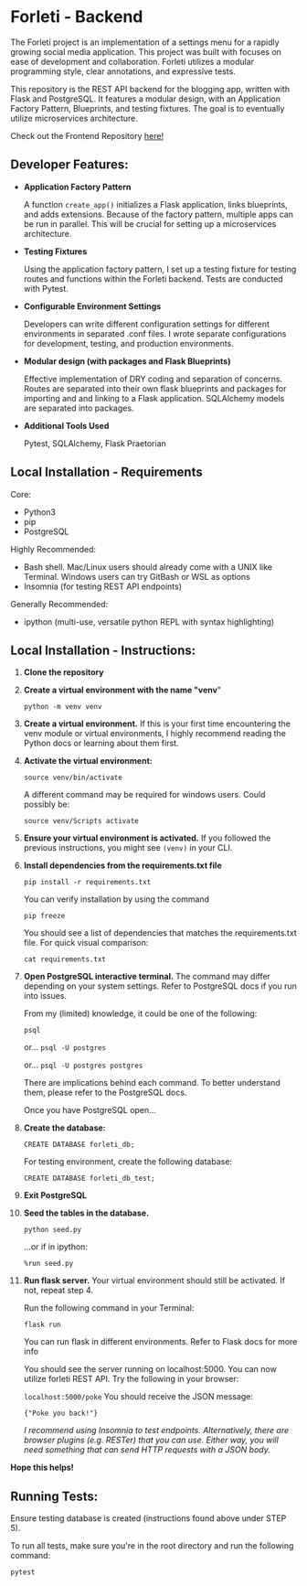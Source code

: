 # Forleti - Backend
The Forleti project is an implementation of a settings menu for a rapidly growing social media application. This project was built with focuses on ease of development and collaboration.  Forleti utilizes a modular programming style, clear annotations, and expressive tests.

This repository is the REST API backend for the blogging app, written with Flask and PostgreSQL. It features a modular design, with an Application Factory Pattern, Blueprints, and testing fixtures. The goal is to eventually utilize microservices architecture. 

Check out the Frontend Repository [here!](https://github.com/nbry/forleti-fe "here!")

## Developer Features:

- **Application Factory Pattern**

	A function `create_app()` initializes a Flask application, links blueprints, and adds extensions. Because of the factory pattern, multiple apps can be run in parallel. This will be crucial for setting up a microservices architecture.

- **Testing Fixtures**

	Using the application factory pattern, I set up a testing fixture for testing routes and functions within the Forleti backend. Tests are conducted with Pytest.

- **Configurable Environment Settings**

	Developers can write different configuration settings for different environments in separated .conf files. I wrote separate configurations for development, testing, and production environments.

- **Modular design (with packages and Flask Blueprints)**

	Effective implementation of DRY coding and  separation of concerns. Routes are separated into their own flask blueprints and packages for importing and and linking to a Flask application. SQLAlchemy models are separated into packages.

- **Additional Tools Used**

	 Pytest, SQLAlchemy, Flask Praetorian

## Local Installation - Requirements
Core:
- Python3
- pip
- PostgreSQL

Highly Recommended:
- Bash shell. Mac/Linux users should already come with a UNIX like Terminal. Windows users can try GitBash or WSL as options
- Insomnia (for testing REST API endpoints)

Generally Recommended:
- ipython (multi-use, versatile python REPL with syntax highlighting)


## Local Installation - Instructions:


1. **Clone the repository**

2. **Create a virtual environment with the name "venv**"

	`python -m venv venv`

3. **Create a virtual environment.** 
	If this is your first time encountering the venv module or virtual environments, I highly recommend reading the Python docs or 	learning about them first.

4. **Activate the virtual environment:**

	`source venv/bin/activate`

	A different command may be required for windows users.
	Could possibly be:
	
	`source venv/Scripts activate`

5. **Ensure your virtual environment is activated.**
	If you followed the previous instructions, you might see `(venv)` in your CLI.

6. **Install dependencies from the requirements.txt file**

	`pip install -r requirements.txt`

	You can verify installation by using the command

	`pip freeze`

	You should see a list of dependencies that matches the requirements.txt file.
	For quick visual comparison:

	`cat requirements.txt`

7. **Open PostgreSQL interactive terminal.**
	The command may differ depending on your system settings.
	Refer to PostgreSQL docs if you run into issues.

	From my (limited) knowledge, it could be one of the following:
	
	`psql`
	
	or...
	`psql -U postgres`
	
	or...
	`psql -U postgres postgres`

	There are implications behind each command. To better understand them, please refer to the PostgreSQL docs.

	Once you have PostgreSQL open... 

8. **Create the database:**

	`CREATE DATABASE forleti_db;`

	For testing environment, create the following database:

	`CREATE DATABASE forleti_db_test;`

9. **Exit PostgreSQL**

10. **Seed the tables in the database.**

	`python seed.py`

	...or if in ipython:

	`%run seed.py`


11. **Run flask server.** Your virtual environment should still be activated. If not, repeat step 4.

	Run the following command in your Terminal:

	`flask run`

	You can run flask in different environments. Refer to Flask docs for more info

	You should see the server running on localhost:5000. You can now utilize forleti REST API. Try the following in your browser:

	`localhost:5000/poke`
	You should receive the JSON message:

	`{"Poke you back!"}`

	*I recommend using Insomnia to test endpoints. Alternatively, there are browser plugins (e.g. RESTer) that you can use. Either way, you will need something that can send HTTP requests with a JSON body.*

**Hope this helps!**



## Running Tests:
Ensure testing database is created (instructions found above under STEP 5).

To run all tests, make sure you're in the root directory and run the following command:

`pytest`
